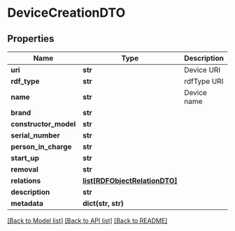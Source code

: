 # DeviceCreationDTO

## Properties
Name | Type | Description | Notes
------------ | ------------- | ------------- | -------------
**uri** | **str** | Device URI | [optional] 
**rdf_type** | **str** | rdfType URI | 
**name** | **str** | Device name | 
**brand** | **str** |  | [optional] 
**constructor_model** | **str** |  | [optional] 
**serial_number** | **str** |  | [optional] 
**person_in_charge** | **str** |  | [optional] 
**start_up** | **str** |  | [optional] 
**removal** | **str** |  | [optional] 
**relations** | [**list[RDFObjectRelationDTO]**](RDFObjectRelationDTO.md) |  | [optional] 
**description** | **str** |  | [optional] 
**metadata** | **dict(str, str)** |  | [optional] 

[[Back to Model list]](../README.md#documentation-for-models) [[Back to API list]](../README.md#documentation-for-api-endpoints) [[Back to README]](../README.md)


